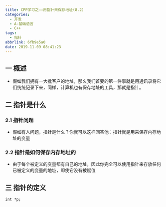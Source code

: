 ```yaml
---
title: CPP学习之——用指针来保存地址(8.2)
categories:
  - 开发
  - A-基础语言
  - C++
tags:
  - 指针
abbrlink: 6fb9e5a0
date: 2019-11-09 08:41:23
---
```

## 一 概述

* 假如我们拥有一大批客户的地址，那么我们首要的第一件事就是用通讯录将它们统统记录下来，同样，计算机也有保存地址的工具，那就是指针。  

<!--more-->

## 二 指针是什么
### 2.1 指针问题
* 假如有人问题，指针是什么？你就可以这样回答他：指针就是用来保存内存地址的变量

### 2.2 指针是如何保存内存地址的

* 由于每个被定义的变量都有自己的地址，因此你完全可以使用指针来存放任何已被定义的变量的地址，即使它没有被赋值

## 三 指针的定义

```
int *p;
```
